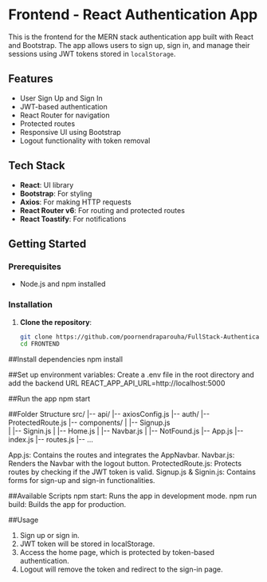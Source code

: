 # Frontend - React Authentication App

This is the frontend for the MERN stack authentication app built with React and Bootstrap. The app allows users to sign up, sign in, and manage their sessions using JWT tokens stored in `localStorage`.

## Features

- User Sign Up and Sign In
- JWT-based authentication
- React Router for navigation
- Protected routes
- Responsive UI using Bootstrap
- Logout functionality with token removal

## Tech Stack

- **React**: UI library
- **Bootstrap**: For styling
- **Axios**: For making HTTP requests
- **React Router v6**: For routing and protected routes
- **React Toastify**: For notifications

## Getting Started

### Prerequisites

- Node.js and npm installed

### Installation

1. **Clone the repository**:
   ```bash
   git clone https://github.com/poornendraparouha/FullStack-Authentication-project.git
   cd FRONTEND

##Install dependencies
    npm install

##Set up environment variables: 
    Create a .env file in the root directory and add the backend URL
    REACT_APP_API_URL=http://localhost:5000

##Run the app
    npm start

##Folder Structure
    src/
    |-- api/
        |-- axiosConfig.js
    |-- auth/
        |-- ProtectedRoute.js
    |-- components/
    |   |-- Signup.js   
    |   |-- Signin.js
    |   |-- Home.js
    |   |-- Navbar.js
    |   |-- NotFound.js
    |-- App.js
    |-- index.js
    |-- routes.js
    |-- ...

App.js: Contains the routes and integrates the AppNavbar.
Navbar.js: Renders the Navbar with the logout button.
ProtectedRoute.js: Protects routes by checking if the JWT token is valid.
Signup.js & Signin.js: Contains forms for sign-up and sign-in functionalities.

##Available Scripts
npm start: Runs the app in development mode.
npm run build: Builds the app for production.

##Usage
1. Sign up or sign in.
2. JWT token will be stored in localStorage.
3. Access the home page, which is protected by token-based authentication.
4. Logout will remove the token and redirect to the sign-in page.